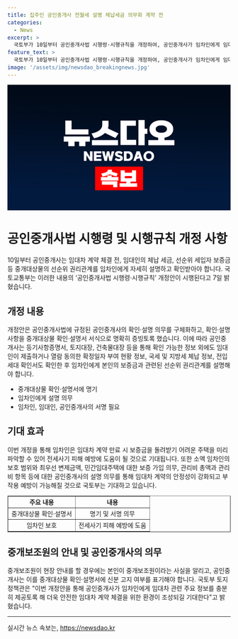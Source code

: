 ```yaml
---
title: 집주인 공인중개사 전월세 설명 체납세금 의무화 계약 전
categories:
  - News
excerpt: >
  국토부가 10일부터 공인중개사법 시행령·시행규칙을 개정하여, 공인중개사가 임차인에게 임대차 계약 전 중개대상물의 선순위 권리관계를 세세히 설명하고 확인받아야 한다고 7일 밝혔다. 개정안은 중개대상물 확인·설명서에 확인·설명 사항을 명확히 증빙하도록 하고, 임차인이 보증금과 관련된 선순위 권리관계 등을 재산호화해야 한다. 또한, 임차인에게 주택임대차보호법령 관련 정보를 제공하고, 중개보조원은 신분을 고지해야 한다. 이로써 임대차 계약의 안정성이 강화되고, 피해 예방에 도움이 될 것으로 기대된다.
feature_text: >
  국토부가 10일부터 공인중개사법 시행령·시행규칙을 개정하여, 공인중개사가 임차인에게 임대차 계약 전 중개대상물의 선순위 권리관계를 세세히 설명하고 확인받아야 한다고 7일 밝혔다. 개정안은 중개대상물 확인·설명서에 확인·설명 사항을 명확히 증빙하도록 하고, 임차인이 보증금과 관련된 선순위 권리관계 등을 재산호화해야 한다. 또한, 임차인에게 주택임대차보호법령 관련 정보를 제공하고, 중개보조원은 신분을 고지해야 한다. 이로써 임대차 계약의 안정성이 강화되고, 피해 예방에 도움이 될 것으로 기대된다.
image: '/assets/img/newsdao_breakingnews.jpg'
---
```


<p><img src="/assets/img/newsdao_breakingnews.jpg" alt="cryptoinkorea 속보" /></p>

<h1>공인중개사법 시행령 및 시행규칙 개정 사항</h1>

<p data-ke-size="size16">10일부터 공인중개사는 임대차 계약 체결 전, 임대인의 체납 세금, 선순위 세입자 보증금 등 중개대상물의 선순위 권리관계를 임차인에게 자세히 설명하고 확인받아야 합니다. 국토교통부는 이러한 내용의 ‘공인중개사법 시행령·시행규칙’ 개정안이 시행된다고 7일 밝혔습니다.</p>

<h2>개정 내용</h2>

<p data-ke-size="size16">개정안은 공인중개사법에 규정된 공인중개사의 확인·설명 의무를 구체화하고, 확인·설명 사항을 중개대상물 확인·설명서 서식으로 명확히 증빙토록 했습니다. 이에 따라 공인중개사는 등기사항증명서, 토지대장, 건축물대장 등을 통해 확인 가능한 정보 외에도 임대인이 제출하거나 열람 동의한 확정일자 부여 현황 정보, 국세 및 지방세 체납 정보, 전입세대 확인서도 확인한 후 임차인에게 본인의 보증금과 관련된 선순위 권리관계를 설명해야 합니다.</p>

<ul>
    <li>중개대상물 확인·설명서에 명기</li>
    <li>임차인에게 설명 의무</li>
    <li>임차인, 임대인, 공인중개사의 서명 필요</li>
</ul>

<h2>기대 효과</h2>

<p data-ke-size="size16">이번 개정을 통해 임차인은 임대차 계약 만료 시 보증금을 돌려받기 어려운 주택을 미리 파악할 수 있어 전세사기 피해 예방에 도움이 될 것으로 기대됩니다. 또한 소액 임차인의 보호 범위와 최우선 변제금액, 민간임대주택에 대한 보증 가입 의무, 관리비 총액과 관리비 항목 등에 대한 공인중개사의 설명 의무를 통해 임대차 계약의 안정성이 강화되고 부작용 예방이 가능해질 것으로 국토부는 기대하고 있습니다.</p>

<table style="width: 100%;" border="1">
    <tbody>
        <tr>
            <td style="text-align: center; height: 17px;"><b>주요 내용</b></td>
            <td style="text-align: center; height: 17px;"><b>내용</b></td>
        </tr>
        <tr>
            <td style="text-align: center;">중개대상물 확인·설명서</td>
            <td style="text-align: center;">명기 및 서명 의무</td>
        </tr>
        <tr>
            <td style="text-align: center;">임차인 보호</td>
            <td style="text-align: center;">전세사기 피해 예방에 도움</td>
        </tr>
    </tbody>
</table>

<h2>중개보조원의 안내 및 공인중개사의 의무</h2>

<p data-ke-size="size16">중개보조원이 현장 안내를 할 경우에는 본인이 중개보조원이라는 사실을 알리고, 공인중개사는 이를 중개대상물 확인·설명서에 신분 고지 여부를 표기해야 합니다. 국토부 토지정책관은 "이번 개정안을 통해 공인중개사가 임차인에게 임대차 관련 주요 정보를 충분히 제공토록 해 더욱 안전한 임대차 계약 체결을 위한 환경이 조성되길 기대한다"고 밝혔습니다.</p>

<hr>
실시간 뉴스 속보는, <a href="https://newsdao.kr" rel="dofollow">https://newsdao.kr</a>


